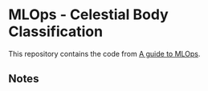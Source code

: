# MLOps - Celestial Body Classification

This repository contains the code from
[A guide to MLOps](https://mlops.swiss-ai-center.ch/).

## Notes
<!-- Enter your notes below -->
